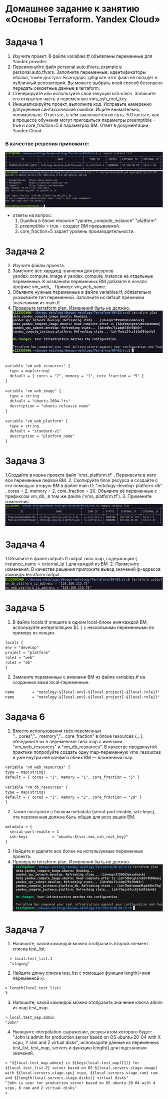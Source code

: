 # Домашнее задание к занятию «Основы Terraform. Yandex Cloud»
# Задача 1
  1. Изучите проект. В файле variables.tf объявлены переменные для Yandex provider.
  2. Переименуйте файл personal.auto.tfvars_example в personal.auto.tfvars. Заполните переменные: идентификаторы облака, токен доступа. Благодаря .gitignore этот файл не попадёт в публичный репозиторий. Вы можете выбрать иной способ безопасно передать секретные данные в terraform.
  3. Сгенерируйте или используйте свой текущий ssh-ключ. Запишите его открытую часть в переменную vms_ssh_root_key.
  4. Инициализируйте проект, выполните код. Исправьте намеренно допущенные синтаксические ошибки. Ищите внимательно, посимвольно. Ответьте, в чём заключается их суть.
  5.Ответьте, как в процессе обучения могут пригодиться параметры preemptible = true и core_fraction=5 в параметрах ВМ. Ответ в документации Yandex Cloud.
### В качестве решения приложите:
![Alt text](image.png)
![Alt text](image-1.png)
* ответы на вопрос:
  1. Ошибка в блоке resource "yandex_compute_instance" "platform"
  2. preemptible = true - создает ВМ прерываемой.
  3. core_fraction=5 задает уровень производительности.


# Задача 2
  1. Изучите файлы проекта.
  2. Замените все хардкод-значения для ресурсов yandex_compute_image и yandex_compute_instance на отдельные переменные. К названиям переменных ВМ добавьте в начало префикс vm_web_ . Пример: vm_web_name.
  3. Объявите нужные переменные в файле variables.tf, обязательно указывайте тип переменной. Заполните их default прежними значениями из main.tf.
  4. Проверьте terraform plan. Изменений быть не должно.
![Alt text](image-2.png)
```

variable "vm_web_resources" {
  type = map(string)
  default = { cores = "2", memory = "1", core_fraction = "5" }
}

variable "vm_web_image" {
  type = string
  default = "ubuntu-2004-lts"
  description = "ubuntu releasse name"
}

variable "vm_web_platform" {
  type = string
  default = "standard-v1"
  description = "platform_name"
}

 ```

# Задача 3
  1.Создайте в корне проекта файл 'vms_platform.tf' . Перенесите в него все переменные первой ВМ.
  2. Скопируйте блок ресурса и создайте с его помощью вторую ВМ в файле main.tf: "netology-develop-platform-db" , cores = 2, memory = 2, core_fraction = 20. Объявите её переменные с префиксом vm_db_ в том же файле ('vms_platform.tf').
  3. Примените изменения.
![Alt text](image-4.png)


# Задача 4
  1.Объявите в файле outputs.tf output типа map, содержащий { instance_name = external_ip } для каждой из ВМ.
  2. Примените изменения.
  В качестве решения приложите вывод значений ip-адресов команды terraform output.
  ![Alt text](image-5.png)
# Задача 5
  1. В файле locals.tf опишите в одном local-блоке имя каждой ВМ, используйте интерполяцию ${..} с несколькими переменными по примеру из лекции.
  ```
  locals {
  env = "develop"
  project = "platform"
  role1 = "web"
  role2 = "db"
}
   ```
  2. Замените переменные с именами ВМ из файла variables.tf на созданные вами local-переменные.
  ```
name        = "netology-${local.env}-${local.project}-${local.role1}"  
 name        = "netology-${local.env}-${local.project}-${local.role2}" 
  ```
# Задача 6
  1. Вместо использования трёх переменных ".._cores",".._memory",".._core_fraction" в блоке resources {...}, объедините их в переменные типа map с именами "vm_web_resources" и "vm_db_resources". В качестве продвинутой практики попробуйте создать одну map-переменную vms_resources и уже внутри неё конфиги обеих ВМ — вложенный map.
  ```
  variable "vm_web_resources" {
  type = map(string)
  default = { cores = "2", memory = "1", core_fraction = "5" }

  variable "vm_db_resources" {
  type = map(string)
  default = { cores = "2", memory = "2", core_fraction = "20" }
}
  ```
  2. Также поступите с блоком metadata {serial-port-enable, ssh-keys}, эта переменная должна быть общая для всех ваших ВМ.
  ```
  metadata = {
    serial-port-enable = 1
    ssh-keys           = "ubuntu:${var.vms_ssh_root_key}"
  }
  ``` 
  3. Найдите и удалите все более не используемые переменные проекта.
  4. Проверьте terraform plan. Изменений быть не должно.
  ![Alt text](image-6.png)
# Задача 7
  1. Напишите, какой командой можно отобразить второй элемент списка test_list.
```
  > local.test_list.1
  "staging"
```
  2. Найдите длину списка test_list с помощью функции length(<имя переменной>).
```
> length(local.test_list)
3
```
  3. Напишите, какой командой можно отобразить значение ключа admin из map test_map.
```
> local.test_map.admin
"John"
```  
  4. Напишите interpolation-выражение, результатом которого будет: "John is admin for production server based on OS ubuntu-20-04 with X vcpu, Y ram and Z virtual disks", используйте данные из переменных test_list, test_map, servers и функцию length() для подстановки значений.
  ```
 > "${local.test_map.admin} is ${keys(local.test_map)[1]} for ${local.test_list.2} server based on OS ${local.servers.stage.image} with ${local.servers.stage.cpu} vcpu, ${local.servers.stage.ram} ram and ${length(local.servers.stage.disks)} virtual disks"
"John is user for production server based on OS ubuntu-20-04 with 4 vcpu, 8 ram and 2 virtual disks"
> 
  ```